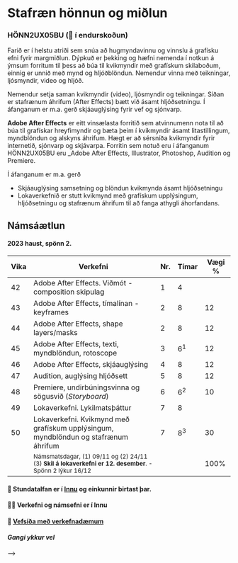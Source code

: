 # Stafræn hönnun og miðlun

### HÖNN2UX05BU (👋 í endurskoðun)

Farið er í helstu atriði sem snúa að hugmyndavinnu og vinnslu á grafísku efni fyrir margmiðlun. Dýpkuð er þekking og hæfni nemenda í notkun á  ýmsum forritum til þess að búa til kvikmyndir með grafískum skilaboðum, einnig er unnið með mynd og hljóðblöndun. Nemendur vinna með teikningar, ljósmyndir, video og hljóð.

Nemendur setja saman kvikmyndir (video), ljósmyndir og teikningar. Síðan er stafrænum áhrifum (After Effects) bætt við ásamt hljóðsetningu. Í áfanganum er m.a. gerð skjáauglýsing fyrir vef og sjónvarp. 

**Adobe After Effects** er eitt vinsælasta forritið sem atvinnumenn nota til að búa til grafískar hreyfimyndir og bæta þeim í kvikmyndir ásamt litastillingum, myndblöndun og alskyns áhrifum. Hægt er að sérsníða kvikmyndir fyrir internetið, sjónvarp og skjávarpa. Forritin sem notuð eru í áfanganum HÖNN2UX05BU eru _Adobe After Effects, Illustrator, Photoshop, Audition og Premiere.

Í áfanganum er m.a. gerð 

- Skjáauglýsing samsetning og blöndun kvikmynda ásamt hljóðsetningu
- Lokaverkefnið er stutt kvikmynd með grafískum upplýsingum, hljóðsetningu og stafrænum áhrifum til að fanga athygli áhorfandans. 

## Námsáætlun

#### 2023 haust, spönn 2. 

| Vika  | Verkefni  | Nr. | Tímar | Vægi % |
|---|---|---|---|---|
| 42 | Adobe After Effects. Viðmót - composition skipulag | 1 | 4  |  |
| 43 | Adobe After Effects, tímalínan - keyframes | 2  | 8  | 12  |
| 44 | Adobe After Effects, shape layers/masks | 2  | 8  | 12  |
| 45 | Adobe After Effects, texti, myndblöndun, rotoscope | 3  | 6<sup>1</sup> | 12 |
| 46 | Adobe After Effects, skjáauglýsing | 4  | 8  | 12  |
| 47 | Audition, auglýsing hljóðsett  | 5  | 8  | 12  |
| 48 | Premiere, undirbúningsvinna og sögusvið (_Storyboard_) | 6  | 6<sup>2</sup> | 10  |
| 49 | Lokaverkefni. Lykilmatsþáttur | 7  | 8 |   |
| 50 | Lokaverkefni. Kvikmynd með grafískum upplýsingum, myndblöndun og stafrænum áhrifum | 7 | 8<sup>3</sup> | 30  |
|   | <sub>Námsmatsdagar, (1) 09/11 og (2) 24/11<br>(3) **Skil á lokaverkefni er 12. desember**. - Spönn 2 lýkur  16/12 </sub> |  |  | 100%  |


#### 🧙 Stundatalfan er í [Innu](https://r.inna.is/) og einkunnir birtast þar.

#### 👩‍💻 Verkefni og námsefni er í Innu

#### 🌈 [Vefsíða með verkefnadæmum](https://margmidlun.github.io/)

####  _Gangi ykkur vel_ 

-->
